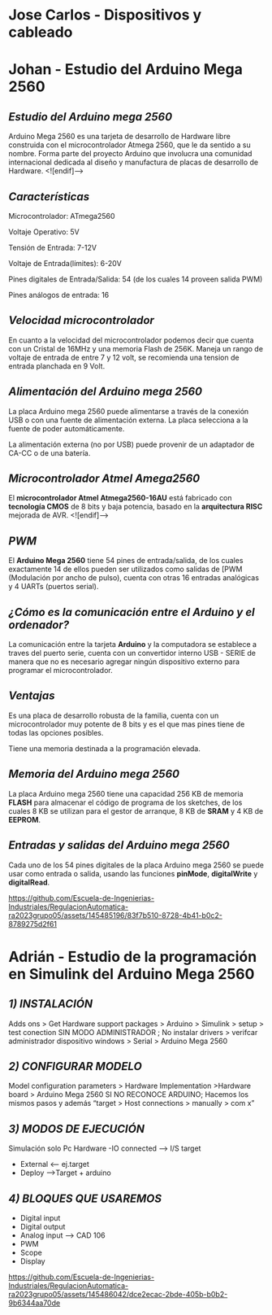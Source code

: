 # Jose Carlos - Dispositivos y cableado
# Johan - Estudio del Arduino Mega 2560
## ***Estudio del Arduino mega 2560***


Arduino Mega 2560 es una tarjeta de desarrollo de Hardware libre construida con el microcontrolador Atmega 2560, que le da sentido a su nombre. Forma parte del proyecto Arduino que involucra una comunidad internacional dedicada al diseño y manufactura de placas de desarrollo de Hardware.
<![endif]-->

## ***Características***

Microcontrolador: ATmega2560

Voltaje Operativo: 5V

Tensión de Entrada: 7-12V

Voltaje de Entrada(límites): 6-20V

Pines digitales de Entrada/Salida: 54 (de los cuales 14 proveen salida PWM)

Pines análogos de entrada: 16


## ***Velocidad microcontrolador***

En cuanto a la velocidad del microcontrolador podemos decir que cuenta con un Cristal de 16MHz y una memoria Flash de 256K. Maneja un rango de voltaje de entrada de entre 7 y 12 volt, se recomienda una tension de entrada planchada en 9 Volt.

## ***Alimentación del Arduino mega 2560***

La placa Arduino mega 2560 puede alimentarse a través de la conexión USB o con una fuente de alimentación externa. La placa selecciona a la fuente de poder automáticamente.

La alimentación externa (no por USB) puede provenir de un adaptador de CA-CC o de una batería.

## ***Microcontrolador Atmel Amega2560***

El **microcontrolador Atmel Atmega2560-16AU** está fabricado con **tecnología CMOS** de 8 bits y baja potencia, basado en la **arquitectura RISC** mejorada de AVR.
<![endif]-->

## ***PWM***

El **Arduino Mega 2560** tiene 54 pines de entrada/salida, de los cuales exactamente 14 de ellos pueden ser utilizados como salidas de [PWM (Modulación por ancho de pulso), cuenta con otras 16 entradas analógicas y 4 UARTs (puertos serial).


## ***¿Cómo es la comunicación entre el Arduino y el ordenador?***

La comunicación entre la tarjeta **Arduino**  y la computadora se establece a traves del puerto serie, cuenta con un convertidor interno USB - SERIE de manera que no es necesario agregar ningún dispositivo externo para programar el microcontrolador.

## ***Ventajas***

Es una placa de desarrollo robusta de la familia, cuenta con un microcontrolador muy potente de 8 bits y es el que mas pines tiene de todas las opciones posibles.

Tiene una memoria destinada a la programación elevada.

## ***Memoria del Arduino mega 2560***

La placa Arduino mega 2560 tiene una capacidad 256 KB de memoria **FLASH** para almacenar el código de programa de los sketches, de los cuales 8 KB se utilizan para el gestor de arranque, 8 KB de **SRAM** y 4 KB de **EEPROM**.

## ***Entradas y salidas del Arduino mega 2560***

Cada uno de los 54 pines digitales de la placa Arduino mega 2560 se puede usar como entrada o salida, usando las funciones **pinMode**, **digitalWrite** y **digitalRead**.



https://github.com/Escuela-de-Ingenierias-Industriales/RegulacionAutomatica-ra2023grupo05/assets/145485196/83f7b510-8728-4b41-b0c2-8789275d2f61



# Adrián - Estudio de la programación en Simulink del Arduino Mega 2560
## ***1) INSTALACIÓN***

Adds ons > Get Hardware support packages > Arduino > Simulink > setup >
test conection
SIN MODO ADMINISTRADOR ; No instalar drivers > verifcar administrador dispositivo windows > Serial > Arduino Mega 2560

## ***2) CONFIGURAR MODELO***

Model configuration parameters > Hardware Implementation >Hardware board > Arduino Mega 2560
SI NO RECONOCE ARDUINO; Hacemos los mismos pasos y además “target > Host connections > manually > com x”

## ***3) MODOS DE EJECUCIÓN***

Simulación solo Pc
Hardware
-IO connected --> I/S target
- External <-- ej.target
- Deploy -->Target + arduino

## ***4) BLOQUES QUE USAREMOS***

- Digital input
- Digital output
- Analog input --> CAD 106
- PWM
- Scope
- Display

https://github.com/Escuela-de-Ingenierias-Industriales/RegulacionAutomatica-ra2023grupo05/assets/145486042/dce2ecac-2bde-405b-b0b2-9b6344aa70de


  
